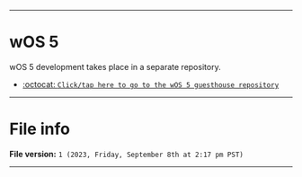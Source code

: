
***

# wOS 5

wOS 5 development takes place in a separate repository.

- [:octocat: `Click/tap here to go to the wOS 5 guesthouse repository`](https://github.com/seanpm2001/wOS_5/)

***

# File info

**File version:** `1 (2023, Friday, September 8th at 2:17 pm PST)`

***
